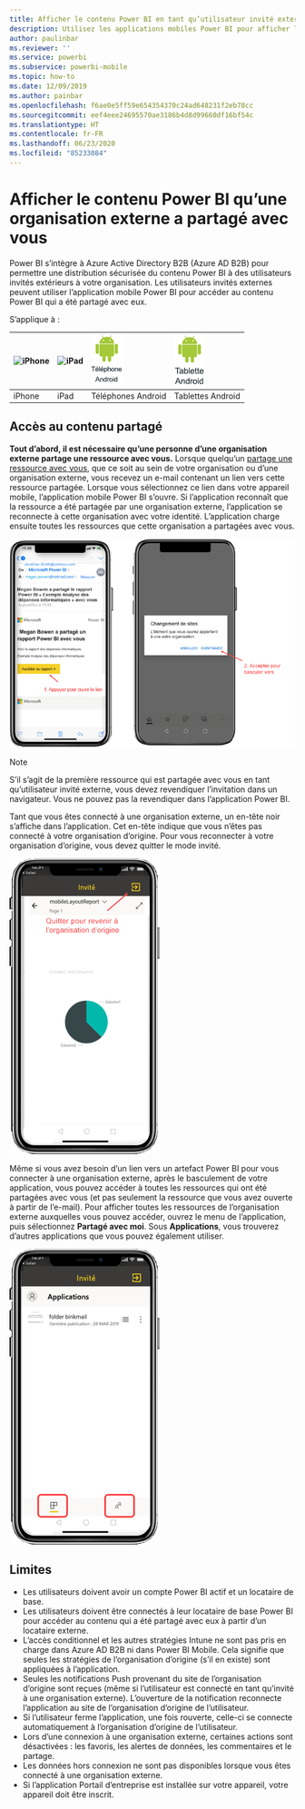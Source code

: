 ```yaml
---
title: Afficher le contenu Power BI en tant qu’utilisateur invité externe (Azure AD B2B)
description: Utilisez les applications mobiles Power BI pour afficher le contenu qu’une organisation externe a partagé avec vous.
author: paulinbar
ms.reviewer: ''
ms.service: powerbi
ms.subservice: powerbi-mobile
ms.topic: how-to
ms.date: 12/09/2019
ms.author: painbar
ms.openlocfilehash: f6ae0e5ff59e654354370c24ad648231f2eb78cc
ms.sourcegitcommit: eef4eee24695570ae3186b4d8d99660df16bf54c
ms.translationtype: HT
ms.contentlocale: fr-FR
ms.lasthandoff: 06/23/2020
ms.locfileid: "85233084"
---
```

# <a name="view-power-bi-content-shared-with-you-from-an-external-organization"></a>Afficher le contenu Power BI qu’une organisation externe a partagé avec vous

Power BI s’intègre à Azure Active Directory B2B (Azure AD B2B) pour permettre une distribution sécurisée du contenu Power BI à des utilisateurs invités extérieurs à votre organisation. Les utilisateurs invités externes peuvent utiliser l’application mobile Power BI pour accéder au contenu Power BI qui a été partagé avec eux. 


S’applique à :

| ![iPhone](./media/mobile-app-ssrs-kpis-mobile-on-premises-reports/iphone-logo-50-px.png) | ![iPad](./media/mobile-app-ssrs-kpis-mobile-on-premises-reports/ipad-logo-50-px.png) | ![Téléphone Android](./media/mobile-app-ssrs-kpis-mobile-on-premises-reports/android-phone-logo-50-px.png) | ![Tablette Android](./media/mobile-app-ssrs-kpis-mobile-on-premises-reports/android-tablet-logo-50-px.png) |
|:--- |:--- |:--- |:--- |
| iPhone |iPad |Téléphones Android |Tablettes Android |

## <a name="accessing-shared-content"></a>Accès au contenu partagé

**Tout d’abord, il est nécessaire qu’une personne d’une organisation externe partage une ressource avec vous.** Lorsque quelqu’un [partage une ressource avec vous](../../collaborate-share/service-share-dashboards.md), que ce soit au sein de votre organisation ou d’une organisation externe, vous recevez un e-mail contenant un lien vers cette ressource partagée. Lorsque vous sélectionnez ce lien dans votre appareil mobile, l’application mobile Power BI s’ouvre. Si l’application reconnaît que la ressource a été partagée par une organisation externe, l’application se reconnecte à cette organisation avec votre identité. L’application charge ensuite toutes les ressources que cette organisation a partagées avec vous.

![Power BI ouvre la ressource partagée à partir d’un e-mail ](./media/mobile-apps-b2b/mobile-b2b-open-item-email-new.png)

> [!NOTE]
> S’il s’agit de la première ressource qui est partagée avec vous en tant qu’utilisateur invité externe, vous devez revendiquer l’invitation dans un navigateur. Vous ne pouvez pas la revendiquer dans l’application Power BI.

Tant que vous êtes connecté à une organisation externe, un en-tête noir s’affiche dans l’application. Cet en-tête indique que vous n’êtes pas connecté à votre organisation d’origine. Pour vous reconnecter à votre organisation d’origine, vous devez quitter le mode invité.

![En-tête d’utilisateur invité Power BI](./media/mobile-apps-b2b/mobile-b2b-exit-home-new.png)

Même si vous avez besoin d’un lien vers un artefact Power BI pour vous connecter à une organisation externe, après le basculement de votre application, vous pouvez accéder à toutes les ressources qui ont été partagées avec vous (et pas seulement la ressource que vous avez ouverte à partir de l’e-mail). Pour afficher toutes les ressources de l’organisation externe auxquelles vous pouvez accéder, ouvrez le menu de l’application, puis sélectionnez **Partagé avec moi**. Sous **Applications**, vous trouverez d’autres applications que vous pouvez également utiliser.

![Menu de l’application Power BI en tant qu’utilisateur externe invité](./media/mobile-apps-b2b/mobile-b2b-menu-new.png)

## <a name="limitations"></a>Limites

- Les utilisateurs doivent avoir un compte Power BI actif et un locataire de base.
- Les utilisateurs doivent être connectés à leur locataire de base Power BI pour accéder au contenu qui a été partagé avec eux à partir d’un locataire externe.
- L’accès conditionnel et les autres stratégies Intune ne sont pas pris en charge dans Azure AD B2B ni dans Power BI Mobile. Cela signifie que seules les stratégies de l’organisation d’origine (s’il en existe) sont appliquées à l’application.
- Seules les notifications Push provenant du site de l’organisation d’origine sont reçues (même si l’utilisateur est connecté en tant qu’invité à une organisation externe). L’ouverture de la notification reconnecte l’application au site de l’organisation d’origine de l’utilisateur.
- Si l’utilisateur ferme l’application, une fois rouverte, celle-ci se connecte automatiquement à l’organisation d’origine de l’utilisateur.
- Lors d’une connexion à une organisation externe, certaines actions sont désactivées : les favoris, les alertes de données, les commentaires et le partage.
- Les données hors connexion ne sont pas disponibles lorsque vous êtes connecté à une organisation externe.
- Si l’application Portail d’entreprise est installée sur votre appareil, votre appareil doit être inscrit.
